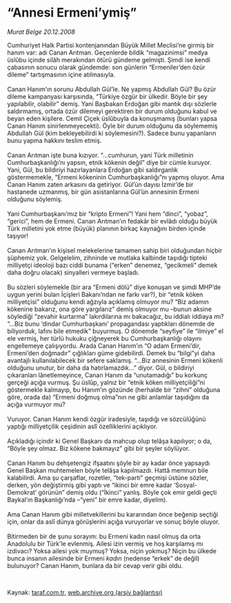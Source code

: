 # “Annesi Ermeni’ymiş”

*Murat Belge 20.12.2008*

<div class="taraf_structure_2col_1zq">
<div class="margen_n">



 <p>Cumhuriyet Halk Partisi kontenjanından Büyük Millet Meclisi’ne girmiş bir hanım var: adı Canan Arıtman. Geçenlerde bildik “magazinimsi” medya üslûbu içinde silâh merakından ötürü gündeme gelmişti. Şimdi ise kendi çabasının sonucu olarak gündemde: son günlerin “Ermeniler’den özür dileme” tartışmasının içine atılmasıyla. <br/><br/>Canan Hanım’ın sorunu Abdullah Gül’le. Ne yapmış Abdullah Gül? Bu özür dileme kampanyası karşısında, “Türkiye özgür bir ülkedir. Böyle bir şey yapılabilir, olabilir” demiş. Yani Başbakan Erdoğan gibi mantık dışı sözlerle saldırmamış, ortada özür dilemeyi gerektiren bir durum olduğunu kabul ve beyan eden kişilere. Cemil Çiçek üslûbuyla da konuşmamış (bunları yapsa Canan Hanım sinirlenmeyecekti). Öyle bir durum olduğunu da söylememiş Abdullah Gül (kim bekleyebilirdi ki söylemesini?). Sadece bunu yapanların bunu yapma hakkını teslim etmiş. <br/><br/>Canan Arıtman işte buna kızıyor. “...cumhurun, yani Türk milletinin Cumhurbaşkanlığı’nı yapsın, etnik kökenin değil” diye bir cümle kuruyor. Yani, Gül, bu bildiriyi hazırlayanlara Erdoğan gibi saldırganlık göstermemekle, “Ermeni kökeninin Cumhurbaşkanlığı”nı yapmış oluyor. Ama Canan Hanım zaten arkasını da getiriyor. Gül’ün dayısı İzmir’de bir hastanede uzmanmış, bir gün asistanlarına Gül’ün annesinin Ermeni olduğunu söylemiş. <br/><br/>Yani Cumhurbaşkanı’mız bir “kripto Ermeni”! Yani hem “dinci”, “yobaz”, “gerici”, hem de Ermeni. Canan Arıtman’ın fedakâr bir evlâdı olduğu büyük Türk milletini yok etme (büyük) planının birkaç kaynağını birden içinde taşıyor! <br/><br/>Canan Arıtman’ın kişisel melekelerine tamamen sahip biri olduğundan hiçbir şüphemiz yok. Gelgelelim, zihninde ve mutlaka kalbinde taşıdığı tipteki milliyetçi ideoloji bazı ciddi bunama (“erken” denemez, “gecikmeli” demek daha doğru olacak) sinyalleri vermeye başladı. <br/><br/>Bu sözleri söylemekle (bir ara “Ermeni dölü” diye konuşan ve şimdi MHP’de uygun yerini bulan İçişleri Bakanı’ndan ne farkı var?), bir “etnik köken milliyetçisi” olduğunu kendi ağzıyla açıklamış olmuyor mu? “Biz adamın kökenine bakarız, ona göre yargılarız” demiş olmuyor mu –bunun aksine söylediği “zevahir kurtarma” lakırdılarına mı bakacağız, bu iddialı iddiaya mı? “...Biz bunu ‘dindar Cumhurbaşkanı’ propagandası yaptıkları dönemde de biliyorduk, lafını bile etmedik” buyurmuş. O dönemde “seyfiye” ile “ilmiye” el ele vermiş, her türlü hukuku çiğneyerek bu Cumhurbaşkanlığı olayını engellemeye çalışıyordu. Arada Canan Hanım’ın “O adam Ermeni’dir, Ermeni’den doğmadır” çığlıkları güme gidebilirdi. Demek bu “bilgi”yi daha avantajlı kullanılabilecek bir sefere saklamış. “...Biz annesinin Ermeni kökenli olduğunu unutur, bir daha da hatırlamazdık...” diyor. Gül, o bildiriyi çıkaranları lânetlemeyince, Canan Hanım da “unutamadığı” bu korkunç gerçeği açığa vurmuş. Şu üslûp, yalnız bir “etnik köken milliyetçiliği”ni göstermekle kalmayıp, bu Hanım’ın gözünde (herhalde bir “zihni” olduğuna göre, orada da) “Ermeni doğmuş olma”nın ne gibi anlamlar taşıdığını da açığa vurmuyor mu? <br/><br/>Vuruyor. Canan Hanım kendi özgür iradesiyle, taşıdığı ve sözcülüğünü yaptığı milliyetçilik çeşidinin aslî özelliklerini açıklıyor. <br/><br/>Açıkladığı içindir ki Genel Başkanı da mahcup olup telâşa kapılıyor; o da, “Böyle şey olmaz. Biz kökene bakmayız” gibi bir şeyler söylüyor. <br/><br/>Canan Hanım bu dehşetengiz ifşaatını şöyle bir ay kadar önce yapsaydı Genel Başkan muhtemelen böyle telâşa kapılmazdı. Hattâ memnun bile kalabilirdi. Ama şu çarşaflar, rozetler, “tek-parti” geçmişi üstüne sözler, derken, yön değiştirmiş gibi yaptı ve “ikinci bir emre kadar ‘Sosyal-Demokrat’ görünün” demiş oldu (“İkinci” yanlış. Böyle çok emir geldi geçti Baykal’ın Başkanlığı’nda –“yeni” bir emre kadar, diyelim). <br/><br/>Ama Canan Hanım gibi milletvekillerini bu kararından önce beğenip seçtiği için, onlar da aslî dünya görüşlerini açığa vuruyorlar ve sonuç böyle oluyor. <br/><br/>Bitirmeden bir de şunu sorayım: bu Ermeni kadın nasıl olmuş da orta Anadolulu bir Türk’le evlenmiş. Ailesi izin vermiş ve hoş karşılamış mı izdivacı? Yoksa ailesi yok muymuş? Yoksa, niçin yokmuş? Niçin bu ülkede bunca insanın ailesinde bir Ermeni <i>kadın</i> (nedense “erkek” de değil) bulunuyor? Canan Hanım, bunlara da bir cevap verir gibi oldu.</p>

<br/>


<div id="taraf_not">
</div>

</div>


</div>

Kaynak: [taraf.com.tr](http://www.taraf.com.tr:80/makale/3189.htm), [web.archive.org (arşiv bağlantısı)](http://web.archive.org/web/20090501210420/http://www.taraf.com.tr:80/makale/3189.htm)
